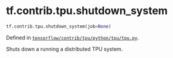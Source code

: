<div itemscope itemtype="http://developers.google.com/ReferenceObject">
<meta itemprop="name" content="tf.contrib.tpu.shutdown_system" />
<meta itemprop="path" content="Stable" />
</div>

# tf.contrib.tpu.shutdown_system

``` python
tf.contrib.tpu.shutdown_system(job=None)
```



Defined in [`tensorflow/contrib/tpu/python/tpu/tpu.py`](/code/stable/tensorflow/contrib/tpu/python/tpu/tpu.py).

Shuts down a running a distributed TPU system.